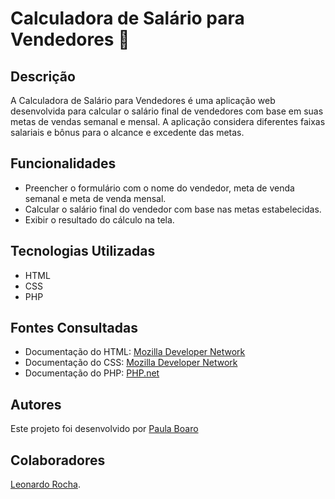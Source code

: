 # Calculadora de Salário para Vendedores 🧮

## Descrição

A Calculadora de Salário para Vendedores é uma aplicação web desenvolvida para calcular o salário final de vendedores com base em suas metas de vendas semanal e mensal. A aplicação considera diferentes faixas salariais e bônus para o alcance e excedente das metas.

## Funcionalidades

- Preencher o formulário com o nome do vendedor, meta de venda semanal e meta de venda mensal.
- Calcular o salário final do vendedor com base nas metas estabelecidas.
- Exibir o resultado do cálculo na tela.

## Tecnologias Utilizadas

- HTML
- CSS
- PHP

## Fontes Consultadas

- Documentação do HTML: [Mozilla Developer Network](https://developer.mozilla.org/pt-BR/docs/Web/HTML)
- Documentação do CSS: [Mozilla Developer Network](https://developer.mozilla.org/pt-BR/docs/Web/CSS)
- Documentação do PHP: [PHP.net](https://www.php.net/manual/pt_BR/index.php)

## Autores

Este projeto foi desenvolvido por [Paula Boaro](https://github.com/paulaboaroo0103) 

## Colaboradores 

[Leonardo Rocha](https://github.com/leonardorochamarista).

